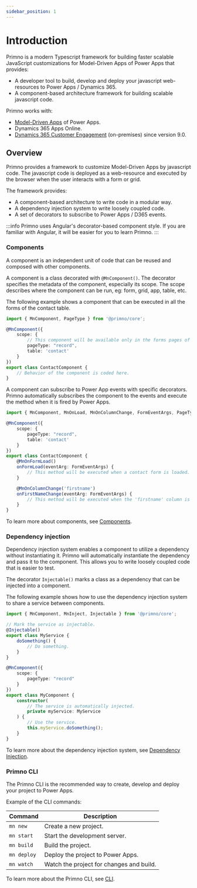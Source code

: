 ```yaml
---
sidebar_position: 1
---
```


# Introduction

Primno is a modern Typescript framework for building faster scalable JavaScript customizations for Model-Driven Apps of Power Apps that provides:
- A developer tool to build, develop and deploy your javascript web-resources to Power Apps / Dynamics 365.
- A component-based architecture framework for building scalable javascript code.

Primno works with:
- [Model-Driven Apps](https://learn.microsoft.com/en-us/power-apps/maker/model-driven-apps/) of Power Apps.
- Dynamics 365 Apps Online.
- [Dynamics 365 Customer Engagement](https://learn.microsoft.com/en-us/dynamics365/customerengagement/on-premises/overview?view=op-9-1) (on-premises) since version 9.0.

## Overview

Primno provides a framework to customize Model-Driven Apps by javascript code. The javascript code is deployed as a web-resource and executed by the browser when the user interacts with a form or grid.

The framework provides:
- A component-based architecture to write code in a modular way.
- A dependency injection system to write loosely coupled code.
- A set of decorators to subscribe to Power Apps / D365 events.

:::info
Primno uses Angular's decorator-based component style.
If you are familiar with Angular, it will be easier for you to learn Primno.
:::

<!-- TODO: Add architecture diagram -->

### Components
A component is an independent unit of code that can be reused and composed with other components.

A component is a class decorated with `@MnComponent()`. The decorator specifies the metadata of the component, especially its scope.
The scope describes where the component can be run, eg: form, grid, app, table, etc.

The following example shows a component that can be executed in all the forms of the contact table.

```ts
import { MnComponent, PageType } from '@primno/core';

@MnComponent({
    scope: {
        // This component will be available only in the forms pages of the contact table.
        pageType: "record",
        table: 'contact'
    }
})
export class ContactComponent {
    // Behavior of the component is coded here.
}
```

A component can subscribe to Power App events with specific decorators.
Primno automatically subscribes the component to the events and execute the method when it is fired by Power Apps.

```ts
import { MnComponent, MnOnLoad, MnOnColumnChange, FormEventArgs, PageType } from '@primno/core';

@MnComponent({
    scope: {
        pageType: "record",
        table: 'contact'
    }
})
export class ContactComponent {
    @MnOnFormLoad()
    onFormLoad(eventArg: FormEventArgs) {
        // This method will be executed when a contact form is loaded.
    }

    @MnOnColumnChange('firstname')
    onFirstNameChange(eventArg: FormEventArgs) {
        // This method will be executed when the 'firstname' column is changed.
    }
}
```

To learn more about components, see [Components](/docs/guides/components).

### Dependency injection

Dependency injection system enables a component to utilize a dependency without instantiating it. Primno will automatically instantiate the dependency and pass it to the component. This allows you to write loosely coupled code that is easier to test.

The decorator `Injectable()` marks a class as a dependency that can be injected into a component.

The following example shows how to use the dependency injection system to share a service between components.

```ts
import { MnComponent, MnInject, Injectable } from '@primno/core';

// Mark the service as injectable.
@Injectable()
export class MyService {
    doSomething() {
        // Do something.
    }
}

@MnComponent({
    scope: {
        pageType: "record"
    }
})
export class MyComponent {
    constructor(
        // The service is automatically injected.
        private myService: MyService
    ) {
        // Use the service.
        this.myService.doSomething();
    }
}
```

To learn more about the dependency injection system, see [Dependency Injection](/docs/guides/dependency-injection).

### Primno CLI

The Primno CLI is the recommended way to create, develop and deploy your project to Power Apps.

Example of the CLI commands:

| Command     | Description                                            |
|-------------|--------------------------------------------------------|
| `mn new`    | Create a new project.                                  |
| `mn start`  | Start the development server.                          |
| `mn build`  | Build the project.                                     |
| `mn deploy` | Deploy the project to Power Apps.                      |
| `mn watch`  | Watch the project for changes and build.               |

To learn more about the Primno CLI, see [CLI](/docs/guides/cli).